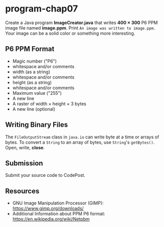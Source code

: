 # program-chap07

Create a Java program **ImageCreator.java** that writes **400 × 300** P6 PPM image file named **image.ppm**. Print ```An image was written to image.ppm.``` Your image can be a solid color or something more interesting.

## P6 PPM Format
* Magic number ("P6")
* whitespace and/or comments
* width (as a string)
* whitespace and/or comments
* height (as a string)
* whitespace and/or comments
* Maximum value ("255")
* A new line
* A raster of width × height × 3 bytes
* A new line (optional)


## Writing Binary Files
The ```FileOutputStream``` class in ```java.io``` can write byte at a time or arrays of bytes. To convert a ```String``` to an array of bytes, use ```String```'s ```getBytes()```. Open, write, **close**.

## Submission
Submit your source code to CodePost.

## Resources 
* GNU Image Manipulation Processor (GIMP): https://www.gimp.org/downloads/
* Additional Information about PPM P6 format: https://en.wikipedia.org/wiki/Netpbm

